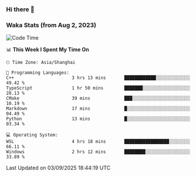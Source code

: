 ### Hi there 👋

### Waka Stats (from Aug 2, 2023)

<!--START_SECTION:waka-->
![Code Time](http://img.shields.io/badge/Code%20Time-1%2C040%20hrs%2054%20mins-blue)

📊 **This Week I Spent My Time On** 

```text
🕑︎ Time Zone: Asia/Shanghai

💬 Programming Languages: 
C++                      3 hrs 13 mins       ████████████░░░░░░░░░░░░░   49.42 % 
TypeScript               1 hr 50 mins        ███████░░░░░░░░░░░░░░░░░░   28.13 % 
CMake                    39 mins             ███░░░░░░░░░░░░░░░░░░░░░░   10.19 % 
Markdown                 17 mins             █░░░░░░░░░░░░░░░░░░░░░░░░   04.49 % 
Python                   13 mins             █░░░░░░░░░░░░░░░░░░░░░░░░   03.34 % 

💻 Operating System: 
WSL                      4 hrs 18 mins       █████████████████░░░░░░░░   66.11 % 
Windows                  2 hrs 12 mins       ████████░░░░░░░░░░░░░░░░░   33.89 % 
```


 Last Updated on 03/09/2025 18:44:19 UTC
<!--END_SECTION:waka-->
